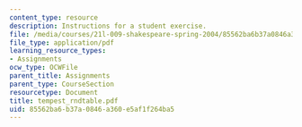 ```yaml
---
content_type: resource
description: Instructions for a student exercise.
file: /media/courses/21l-009-shakespeare-spring-2004/85562ba6b37a0846a360e5af1f264ba5_tempest_rndtable.pdf
file_type: application/pdf
learning_resource_types:
- Assignments
ocw_type: OCWFile
parent_title: Assignments
parent_type: CourseSection
resourcetype: Document
title: tempest_rndtable.pdf
uid: 85562ba6-b37a-0846-a360-e5af1f264ba5
---
```

